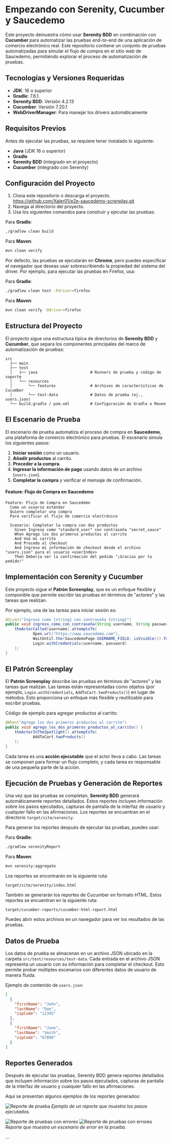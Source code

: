 
# Empezando con Serenity, Cucumber y Saucedemo

Este proyecto demuestra cómo usar **Serenity BDD** en combinación con **Cucumber** para automatizar las pruebas end-to-end de una aplicación de comercio electrónico real. 
Este repositorio contiene un conjunto de pruebas automatizadas para simular el flujo de compra en el sitio web de Saucedemo, permitiéndo explorar el proceso de automatización de pruebas.

## Tecnologías y Versiones Requeridas

- **JDK**: 16 o superior
- **Gradle**: 7.6.1.
- **Serenity BDD**: Versión 4.2.13
- **Cucumber**: Versión 7.20.1
- **WebDriverManager**: Para manejar los drivers automáticamente

## Requisitos Previos

Antes de ejecutar las pruebas, se requiere tener instalado lo siguiente:

- **Java** (JDK 16 o superior)
- **Gradle**
- **Serenity BDD** (integrado en el proyecto)
- **Cucumber** (integrado con Serenity)

## Configuración del Proyecto

1. Clona este repositorio o descarga el proyecto. https://github.com/Xaler01/e2e-saucedemo-screnplay.git
2. Navega al directorio del proyecto.
3. Usa los siguientes comandos para construir y ejecutar las pruebas:

Para **Gradle**:
```bash
./gradlew clean build
```

Para **Maven**:
```bash
mvn clean verify
```

Por defecto, las pruebas se ejecutarán en **Chrome**, pero puedes especificar el navegador que deseas usar sobrescribiendo la propiedad del sistema del driver. Por ejemplo, para ejecutar las pruebas en Firefox, usa:

Para **Gradle**:
```bash
./gradlew clean test -Pdriver=firefox
```

Para **Maven**:
```bash
mvn clean verify -Ddriver=firefox
```

## Estructura del Proyecto

El proyecto sigue una estructura típica de directorios de **Serenity BDD** y **Cucumber**, que separa los componentes principales del marco de automatización de pruebas:

```
src
  ├── main
  ├── test
  │   ├── java                       # Runners de prueba y código de soporte
  │   └── resources
  │       └── features               # Archivos de características de Cucumber
  │       └── test-data              # Datos de prueba (ej., users.json)
  └── build.gradle / pom.xml         # Configuración de Gradle o Maven
```

## El Escenario de Prueba

El escenario de prueba automatiza el proceso de compra en **Saucedemo**, una plataforma de comercio electrónico para pruebas. El escenario simula los siguientes pasos:

1. **Iniciar sesión** como un usuario.
2. **Añadir productos** al carrito.
3. **Proceder a la compra**.
4. **Ingresar la información de pago** usando datos de un archivo (`users.json`).
5. **Completar la compra** y verificar el mensaje de confirmación.

#### Feature: Flujo de Compra en Saucedemo

```gherkin
Feature: Flujo de Compra en Saucedemo
  Como un usuario estándar
  Quiero completar una compra
  Para verificar el flujo de comercio electrónico

  Scenario: Completar la compra con dos productos
    Given Ingreso como "standard_user" con contraseña "secret_sauce"
    When Agrego los dos primeros productos al carrito
    And Veo mi carrito
    And Procedo al checkout
    And Ingreso mi información de checkout desde el archivo "users.json" para el usuario <userIndex>
    Then Debería ver la confirmación del pedido "¡Gracias por tu pedido!"
```

## Implementación con Serenity y Cucumber

Este proyecto sigue el **Patrón Screenplay**, que es un enfoque flexible y componible que permite escribir las pruebas en términos de "actores" y las tareas que realizan.

Por ejemplo, una de las tareas para iniciar sesión es:

```java
@Given("Ingreso como {string} con contraseña {string}")
public void ingreso_como_con_contraseña(String username, String password) {
    theActorCalled(username).attemptsTo(
            Open.url("https://www.saucedemo.com"),
            WaitUntil.the(SaucedemoPage.USERNAME_FIELD, isVisible()).forNoMoreThan(10).seconds(),
            Login.withCredentials(username, password)
    );
}
```

## El Patrón Screenplay

El **Patrón Screenplay** describe las pruebas en términos de "actores" y las tareas que realizan. Las tareas están representadas como objetos (por ejemplo, `Login.withCredentials`, `AddToCart.twoProducts()`) en lugar de métodos. Esto proporciona un enfoque más flexible y reutilizable para escribir pruebas.

Código de ejemplo para agregar productos al carrito:

```java
@When("Agrego los dos primeros productos al carrito")
public void agrego_los_dos_primeros_productos_al_carrito() {
    theActorInTheSpotlight().attemptsTo(
            AddToCart.twoProducts()
    );
}
```

Cada tarea es una **acción ejecutable** que el actor lleva a cabo. Las tareas se componen para formar un flujo completo, y cada tarea es responsable de una pequeña parte de la acción.

## Ejecución de Pruebas y Generación de Reportes

Una vez que las pruebas se completan, **Serenity BDD** generará automáticamente reportes detallados. Estos reportes incluyen información sobre los pasos ejecutados, capturas de pantalla de la interfaz de usuario y cualquier fallo en las afirmaciones. Los reportes se encuentran en el directorio `target/site/serenity`.

Para generar los reportes después de ejecutar las pruebas, puedes usar:

Para **Gradle**:
```bash
./gradlew serenityReport
```

Para **Maven**:
```bash
mvn serenity:aggregate
```

Los reportes se encontrarán en la siguiente ruta:
```
target/site/serenity/index.html
```

También se generarán los reportes de Cucumber en formato HTML. Estos reportes se encuentran en la siguiente ruta:
```
target/cucumber-reports/cucumber-html-report.html
```

Puedes abrir estos archivos en un navegador para ver los resultados de las pruebas.

## Datos de Prueba

Los datos de prueba se almacenan en un archivo JSON ubicado en la carpeta `src/test/resources/test-data`. Cada entrada en el archivo JSON representa un usuario con su información para completar el checkout. Esto permite probar múltiples escenarios con diferentes datos de usuario de manera fluida.

Ejemplo de contenido de `users.json`:

```json
[
  {
    "firstName": "John",
    "lastName": "Doe",
    "zipCode": "12345"
  },
  {
    "firstName": "Jane",
    "lastName": "Smith",
    "zipCode": "67890"
  }
]
```
## Reportes Generados

Después de ejecutar las pruebas, Serenity BDD genera reportes detallados que incluyen información sobre los pasos ejecutados, capturas de pantalla de la interfaz de usuario y cualquier fallo en las afirmaciones.

Aquí se presentan algunos ejemplos de los reportes generados:

![Reporte de prueba](images/Reporte1.png)
*Ejemplo de un reporte que muestra los pasos ejecutados.*

![Reporte de pruebas con errores](images/Reporte2.png)
![Reporte de pruebas con errores](images/Reporte3.png)
*Reporte que muestra un escenario de error en la prueba.*

...
